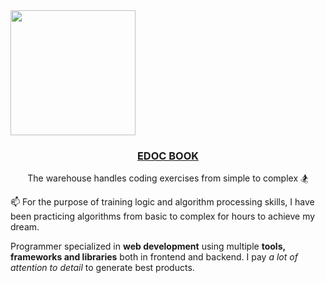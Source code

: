 <img style="display: flex; justify-content: center;" align='center' src='https://user-images.githubusercontent.com/5713670/87202985-820dcb80-c2b6-11ea-9f56-7ec461c497c3.gif' width='200'>

<h3 align='center'><strong><a href="#" target="_blank">EDOC BOOK</a></strong></h3>
<p align='center'>The warehouse handles coding exercises from simple to complex 🏂</p>

<p align='left'> 📫 For the purpose of training logic and algorithm processing skills, I have been practicing algorithms from basic to complex for hours to achieve my dream.</p>

Programmer specialized in **web development** using multiple **tools, frameworks and libraries** both in frontend and backend. I pay _a lot of attention to detail_ to generate best products.
